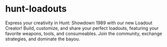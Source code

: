 # hunt-loadouts

Express your creativity in Hunt: Showdown 1989 with our new Loadout Creator! Build, customize, and share your perfect loadouts, featuring your favorite weapons, tools, and consumeables. Join the community, exchange strategies, and dominate the bayou.
